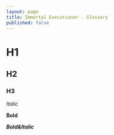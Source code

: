```yaml
---
layout: page
title: Immortal Executioner - Glossary
published: false
---
```

# H1

## H2

### H3

*Italic*

**Bold**

___Bold&Italic___
